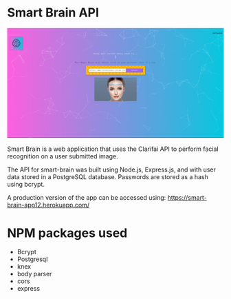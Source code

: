 # Smart Brain API

![IMG](IMG.PNG)

Smart Brain is a web application that uses the Clarifai API to perform facial recognition on a user submitted image.

The API for smart-brain was built using Node.js, Express.js, and with user data stored in a PostgreSQL database. Passwords are stored as a hash using bcrypt.

A production version of the app can be accessed using: https://smart-brain-app12.herokuapp.com/

# NPM packages used
* Bcrypt
* Postgresql
* knex
* body parser
* cors
* express
